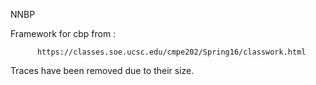 NNBP

Framework for cbp from :

          https://classes.soe.ucsc.edu/cmpe202/Spring16/classwork.html

Traces have been removed due to their size.
